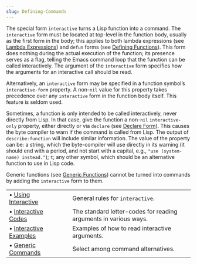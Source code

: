```yaml
---
slug: Defining-Commands
---
```


The special form `interactive` turns a Lisp function into a command. The `interactive` form must be located at top-level in the function body, usually as the first form in the body; this applies to both lambda expressions (see [Lambda Expressions](/docs/elisp/Lambda-Expressions)) and `defun` forms (see [Defining Functions](/docs/elisp/Defining-Functions)). This form does nothing during the actual execution of the function; its presence serves as a flag, telling the Emacs command loop that the function can be called interactively. The argument of the `interactive` form specifies how the arguments for an interactive call should be read.

Alternatively, an `interactive` form may be specified in a function symbol’s `interactive-form` property. A non-`nil` value for this property takes precedence over any `interactive` form in the function body itself. This feature is seldom used.

Sometimes, a function is only intended to be called interactively, never directly from Lisp. In that case, give the function a non-`nil` `interactive-only` property, either directly or via `declare` (see [Declare Form](/docs/elisp/Declare-Form)). This causes the byte compiler to warn if the command is called from Lisp. The output of `describe-function` will include similar information. The value of the property can be: a string, which the byte-compiler will use directly in its warning (it should end with a period, and not start with a capital, e.g., `"use (system-name) instead."`); `t`; any other symbol, which should be an alternative function to use in Lisp code.

Generic functions (see [Generic Functions](/docs/elisp/Generic-Functions)) cannot be turned into commands by adding the `interactive` form to them.

|                                                            |    |                                                                  |
| :--------------------------------------------------------- | -- | :--------------------------------------------------------------- |
| • [Using Interactive](/docs/elisp/Using-Interactive)       |    | General rules for `interactive`.                                 |
| • [Interactive Codes](/docs/elisp/Interactive-Codes)       |    | The standard letter-codes for reading arguments in various ways. |
| • [Interactive Examples](/docs/elisp/Interactive-Examples) |    | Examples of how to read interactive arguments.                   |
| • [Generic Commands](/docs/elisp/Generic-Commands)         |    | Select among command alternatives.                               |
